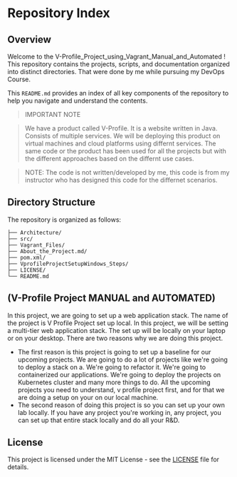 # Repository Index

## Overview
Welcome to the V-Profile_Project_using_Vagrant_Manual_and_Automated ! This repository contains the projects, scripts, and documentation organized into distinct directories.
That were done by me while pursuing my DevOps Course.

This `README.md` provides an index of all key components of the repository to help you navigate and understand the contents.

> IMPORTANT NOTE


> We have a product called V-Profile. It is a website written in Java. Consists of multiple services.
> We will be deploying this product on virtual machines and cloud platforms using differnt services.
> The same code or the product has been used for all the projects but with the different approaches based on the differnt use cases.

> NOTE: The code is not written/developed by me, this code is from my instructor who has designed this code for the differnet scenarios.


## Directory Structure

The repository is organized as follows:

```plaintext
├── Architecture/
├── src/
├── Vagrant_Files/
├── About_the_Project.md/
├── pom.xml/
├── VprofileProjectSetupWindows_Steps/
├── LICENSE/
└── README.md
```

## (V-Profile Project MANUAL and AUTOMATED)
In this project, we are going to set up a web application stack. The name of the project is V Profile Project set up local.
In this project, we will be setting a multi-tier web application stack. The set up will be locally on your laptop or on your desktop.
There are two reasons why we are doing this project.

- The first reason is this project is going to set up a baseline for our upcoming projects. 
We are going to do a lot of projects like we're going to deploy a stack on a.
We're going to refactor it. We're going to containerized our applications. 
We're going to deploy the projects on Kubernetes cluster and many more things to do. 
All the upcoming projects you need to understand, v profile project first, and for that we are doing a setup on your on our local machine.
- The second reason of doing this project is so you can set up your own lab locally. 
If you have any project you're working in, any project, you can set up that entire stack locally and do all your R&D.

 
## License

This project is licensed under the MIT License - see the [LICENSE](LICENSE) file for details.



